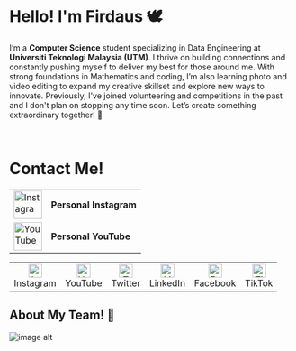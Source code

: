 # Hello! I'm Firdaus 🕊

I’m a **Computer Science** student specializing in Data Engineering at **Universiti Teknologi Malaysia (UTM)**. I thrive on building connections and constantly pushing myself to deliver my best for those around me. With strong foundations in Mathematics and coding, I’m also learning photo and video editing to expand my creative skillset and explore new ways to innovate. Previously, I've joined volunteering and competitions in the past and I don't plan on stopping any time soon. Let’s create something extraordinary together! 🤍

<br />

# Contact Me!

<table>
  <tr>
    <td>
  <a href="https://www.instagram.com/bangjayjays/">
    <img src="https://github.com/user-attachments/assets/db95632b-a5c5-4884-8c8f-14b36d444d6d" alt="Instagram" width="50" />
  </a>
    </td>
    <td> <strong> Personal Instagram </strong> </td>
  </tr>
  <tr>
    <td>
        <a href="https://www.youtube.com/channel/UC1BNhZyeLEpK76aLuAbof4g">
    <img src="https://github.com/user-attachments/assets/f540a82c-6925-418b-b7e6-7b100c9ec6a9" alt="YouTube" width="50" />
  </a>
    </td>
    <td> <strong> Personal YouTube </strong> </td>
  </tr>
</table>


<table>
  <tr>
    <td align="center">
      <a href="https://instagram.com/yourprofile">
        <img src="https://upload.wikimedia.org/wikipedia/commons/a/a5/Instagram_icon.png" alt="Instagram" width="24" />
      </a>
      <br />Instagram
    </td>
    <td align="center">
      <a href="https://youtube.com/yourchannel">
        <img src="https://upload.wikimedia.org/wikipedia/commons/4/42/YouTube_icon_%282013-2017%29.png" alt="YouTube" width="24" />
      </a>
      <br />YouTube
    </td>
    <td align="center">
      <a href="https://twitter.com/yourprofile">
        <img src="https://upload.wikimedia.org/wikipedia/en/6/60/Twitter_Logo_as_of_2021.svg" alt="Twitter" width="24" />
      </a>
      <br />Twitter
    </td>
    <td align="center">
      <a href="https://linkedin.com/in/yourprofile">
        <img src="https://upload.wikimedia.org/wikipedia/commons/e/e9/Linkedin_icon.svg" alt="LinkedIn" width="24" />
      </a>
      <br />LinkedIn
    </td>
    <td align="center">
      <a href="https://facebook.com/yourprofile">
        <img src="https://upload.wikimedia.org/wikipedia/commons/5/51/Facebook_f_logo_%282019%29.svg" alt="Facebook" width="24" />
      </a>
      <br />Facebook
    </td>
    <td align="center">
      <a href="https://tiktok.com/@yourprofile">
        <img src="https://upload.wikimedia.org/wikipedia/en/6/69/TikTok_logo.svg" alt="TikTok" width="24" />
      </a>
      <br />TikTok
    </td>
  </tr>
</table>


## About My Team! 🤝
![image alt](https://github.com/miqbaltariq/SECP1513202420251/blob/97c1ea8a92e661ae0067a640f709ded1182ac91b/03/firdauslani03/Phang%20Souh%20Xin%20(1).png)


